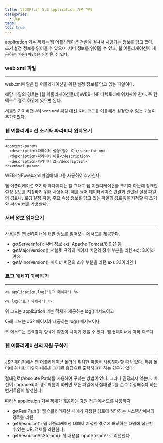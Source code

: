 ```yaml
---
title: \[JSP2.3] 5.3 application 기본 객체
categories: 
  - jsp
tags: 
toc: true
---
```


application 기본 객체는 웹 어플리케이션 전반에 걸쳐서 사용되는 정보를 담고 있다. 초기 설정 정보를 읽어올 수 있으며, 서버 정보를 읽어올 수 있고, 웹 어플리케이션이 제공하는 자원(파일)을 읽어올 수 있다.

### web.xml 파일

---

web.xml파일은 웹 어플리케이션을 위한 설정 정보를 담고 있는 파일이다.

해당 파일의 경로는 [웹 어플리케이션폴더]\WEB-INF 디렉토리에 위치해야 한다. 즉 컨텍스트 경로 하위에 있으면 된다.

서블릿 3.0 버전부터 web.xml 파일 대신 자바 코드를 이용해서 설정할 수 있는 기능이 추가되었다.

### 웹 어플리케이션 초기화 파라미터 읽어오기

---

```markup
<context-param>
  <description>파라미터 설명(필수 X)</description>
  <description>파라미터 이름</description>
  <description>파라미터 값</description>
</context-param>
```

WEB-INF\web.xml파일에 <context-param>태그를 사용하여 추가한다. 

웹 어플리케이션 초기화 파라미터는 말 그대로 웹 어플리케이션을 초기화 하는데 필요한 설정 정보를 지정하기 위해 사용된다. 예를 들어 데이터베이스 연결과 관련된 설정 파일의 경로나, 로깅 설정 파일, 주요 속성 정보를 담고 있는 파일의 경로등을 지정할 때 초기화 파라미터를 사용한다.

### 서버 정보 읽어오기

---

사용중인 웹 컨테이너에 대한 정보를 읽어오는 메서드를 제공한다.

- getServerInfo(): 서버 정보 ex): Apache Tomcat/8.0.21 등
- getMajorVersion(): 서블릿 규약의 메이저 버전의 정수 부분을 리턴 ex): 3.1이라면 3
- getMinorVersion(): 마이너 버전의 소수 부분을 리턴 ex): 3.1이라면 1

### 로그 메세지 기록하기

---

```markup
<% application.log("로그 메세지") %>

<% log("로그 메세지") %>
```

위 코드는 application 기본 객체가 제공하는 log()메서드이고

아래 코드는 JSP 페이지가 제공하는 log() 메서드이다.

두 메서드는 출력결과 양식에 약간의 차이가 있을 수 있다. 웹 컨테이너에 따라 다르다.

### 웹 어플리케이션의 자원 구하기

---

JSP 페이지에서 웹 어플리케이션 폴더에 위치한 파일을 사용해야 할 때가 있다. 하위 폴더에 위치한 파일의 내용을 그대로 응답으로 출력하고자 하는 경우가 있다.

절대경로(Absolute Path)를 사용하여 구하는 방법이 있다. 그러나 권장되지 않는다. 버전이 upgrade되어 경로이름이 바뀌면 모든 파일에서 절대경로를 손수 수정해줘야 하는 번거로움이 발생한다.

따라서 application 기본 객체가 제공하는 자원 접근 메서드를 사용하자

- getRealPath(): 웹 어플리케이션 내에서 지정한 경로에 해당하는 시스템상에서의 경로를 리턴
- getResource(): 웹 어플리케이션 내에서 지정한 경로에 해당하는 자원에 접근할 수 있는 URL객체를 리턴한다.
- getResourceAsStream(): 위 내용을 InputStream으로 리턴한다.